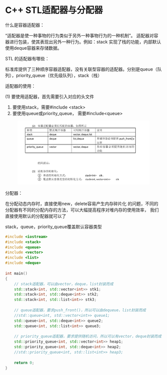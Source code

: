 # C++ STL适配器与分配器

什么是容器适配器：

“适配器是使一种事物的行为类似于另外一种事物行为的一种机制”。 适配器对容器进行包装，使其表现出另外一种行为。例如：stack 实现了栈的功能，内部默认使用deque容器来存储数据。



STL 的适配器有哪些：

标准库提供了三种顺序容器适配器，没有关联型容器的适配器。分别是queue（队列），priority\_queue（优先级队列），stack（栈）



适配器的使用：&#x20;

(1) 要使用适配器，首先需要引入对应的头文件&#x20;

1. 要使用stack，需要#include \<stack>
2. 要使用queue或priority\_queue， 需要#include\<queue>

<figure><img src="../../.gitbook/assets/image (100).png" alt=""><figcaption></figcaption></figure>

分配器：

在分配动态内存时，直接使用new，delete容易产生内存碎片化 的问题，不同的分配器有不同的分配内存的方法，可以大幅提高程序对堆内存的使用效率， 我们直接使用默认的分配器就可以了



stack，queue，priority\_queue覆盖默认容器类型

```cpp
#include <iostream>
#include <stack>
#include <queue>
#include <vector>
#include <list>
#include <deque>

int main()
{
    // stack适配器，可以由vector，deque，list封装而成
    std::stack<int, std::vector<int>> stk1;
    std::stack<int, std::deque<int>> stk2;
    std::stack<int, std::list<int>> stk3;

    // queue适配器，要求push_front()，所以可以由dequeue，list封装而成
    //std::queue<int, std::vector<int>> queue1;
    std::queue<int, std::deque<int>> queue2;
    std::queue<int, std::list<int>> queue3;

    // priority_queue适配器，要求提供随机访问，所以可以有vector，deque封装而成
    std::priority_queue<int, std::vector<int>> heap1;
    std::priority_queue<int, std::deque<int>> heap2;
    //std::priority_queue<int, std::list<int>> heap3;

    return 0;
}
```
